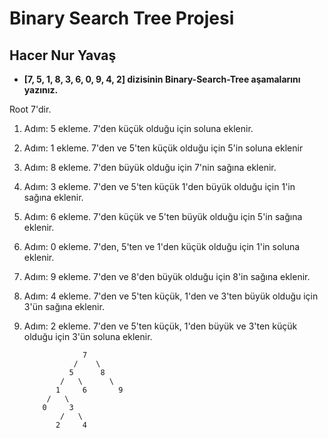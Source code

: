 # Binary Search Tree Projesi

## Hacer Nur Yavaş

- **[7, 5, 1, 8, 3, 6, 0, 9, 4, 2] dizisinin Binary-Search-Tree aşamalarını yazınız.**

Root 7'dir.
1. Adım: 5 ekleme. 7'den küçük olduğu için soluna eklenir.
2. Adım: 1 ekleme. 7'den ve 5'ten küçük olduğu için 5'in soluna eklenir
3. Adım: 8 ekleme. 7'den büyük olduğu için 7'nin sağına eklenir.
4. Adım: 3 ekleme. 7'den ve 5'ten küçük 1'den büyük olduğu için 1'in sağına eklenir.
5. Adım: 6 ekleme. 7'den küçük ve 5'ten büyük olduğu için 5'in sağına eklenir.
6. Adım: 0 ekleme. 7'den, 5'ten ve 1'den küçük olduğu için 1'in soluna eklenir.
7. Adım: 9 ekleme. 7'den ve 8'den büyük olduğu için 8'in sağına eklenir.
8. Adım: 4 ekleme. 7'den ve 5'ten küçük, 1'den ve 3'ten büyük olduğu için 3'ün sağına eklenir.
9. Adım: 2 ekleme. 7'den ve 5'ten küçük, 1'den büyük ve 3'ten küçük olduğu için 3'ün soluna eklenir.

                    7
                  /    \
                 5      8
               /   \      \
              1     6       9
            /   \
           0     3
               /   \
              2     4




